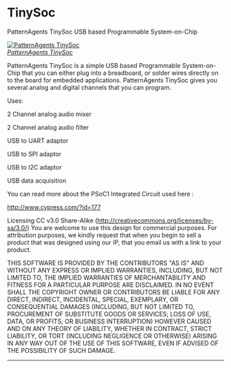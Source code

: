 TinySoc
=============

PatternAgents TinySoc USB based Programmable System-on-Chip

[![PatternAgents TinySoc](http://www.patternagent.com/projects/TinySoc/assets/TinySoc_model.png)  
*PatternAgents TinySoc*](http://www.patternagent.com/projects/TinySoc)

PatternAgents TinySoc is a simple USB based Programmable System-on-Chip that you can either plug into a breadboard, 
or solder wires directly on to the board for embedded applications. 
PatternAgents TinySoc gives you several analog and digital channels that you can program.

Uses:

2 Channel analog audio mixer 

2 Channel analog audio filter 

USB to UART adaptor

USB to SPI adaptor

USB to I2C adaptor

USB data acquisition

You can read more about the PSoC1 Integrated Circuit used here : 

http://www.cypress.com/?id=177

Licensing CC v3.0 Share-Alike (http://creativecommons.org/licenses/by-sa/3.0/) 
You are welcome to use this design for commercial purposes. 
For attribution purposes, we kindly request that when you begin to sell a product 
that was designed using our IP, that you email us with a link to your product.

THIS SOFTWARE IS PROVIDED BY THE CONTRIBUTORS "AS IS" AND WITHOUT ANY EXPRESS OR IMPLIED WARRANTIES, 
INCLUDING, BUT NOT LIMITED TO, THE IMPLIED WARRANTIES OF MERCHANTABILITY AND FITNESS FOR A PARTICULAR PURPOSE ARE DISCLAIMED. 
IN NO EVENT SHALL THE COPYRIGHT OWNER OR CONTRIBUTORS BE LIABLE FOR ANY DIRECT, INDIRECT, INCIDENTAL, SPECIAL, EXEMPLARY, 
OR CONSEQUENTIAL DAMAGES (INCLUDING, BUT NOT LIMITED TO, PROCUREMENT OF SUBSTITUTE GOODS OR SERVICES; LOSS OF USE, DATA, 
OR PROFITS; OR BUSINESS INTERRUPTION) HOWEVER CAUSED AND ON ANY THEORY OF LIABILITY, WHETHER IN CONTRACT, 
STRICT LIABILITY, OR TORT (INCLUDING NEGLIGENCE OR OTHERWISE) ARISING IN ANY WAY OUT OF THE USE OF THIS SOFTWARE, 
EVEN IF ADVISED OF THE POSSIBILITY OF SUCH DAMAGE. 

-------------------------------------------------------------------------------------------
